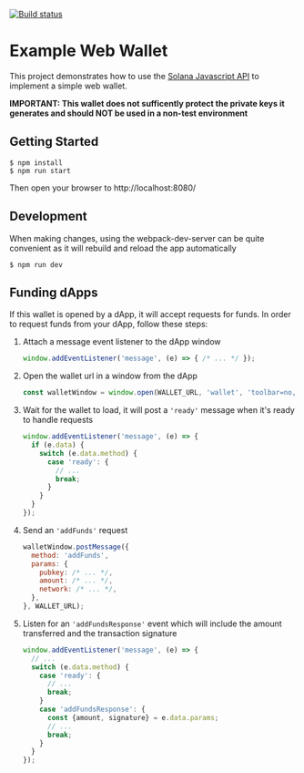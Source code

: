 [![Build status][travis-image]][travis-url]

[travis-image]: https://api.travis-ci.org/solana-labs/example-webwallet.svg?branch=master
[travis-url]: https://travis-ci.org/solana-labs/example-webwallet

# Example Web Wallet

This project demonstrates how to use the [Solana Javascript API](https://github.com/solana-labs/solana-web3.js)
to implement a simple web wallet.

**IMPORTANT: This wallet does not sufficently protect the private keys it
generates and should NOT be used in a non-test environment**

## Getting Started

```
$ npm install
$ npm run start
```

Then open your browser to http://localhost:8080/

## Development

When making changes, using the webpack-dev-server can be quite convenient as it
will rebuild and reload the app automatically

```
$ npm run dev
```

## Funding dApps

If this wallet is opened by a dApp, it will accept requests for funds. In order to
request funds from your dApp, follow these steps:

1. Attach a message event listener to the dApp window
    ```js
    window.addEventListener('message', (e) => { /* ... */ });
    ```
1. Open the wallet url in a window from the dApp
    ```js
    const walletWindow = window.open(WALLET_URL, 'wallet', 'toolbar=no, location=no, status=no, menubar=no, scrollbars=yes, resizable=yes, width=500, height=600');
    ```
1. Wait for the wallet to load, it will post a `'ready'` message when it's ready to handle requests
    ```js
    window.addEventListener('message', (e) => {
      if (e.data) {
        switch (e.data.method) {
          case 'ready': {
            // ...
            break;
          }
        }
      }
    });
    ```
1. Send an `'addFunds'` request
    ```js
    walletWindow.postMessage({
      method: 'addFunds',
      params: {
        pubkey: /* ... */,
        amount: /* ... */,
        network: /* ... */,
      },
    }, WALLET_URL);
    ```
1. Listen for an `'addFundsResponse'` event which will include the amount transferred and the transaction signature
    ```js
    window.addEventListener('message', (e) => {
      // ...
      switch (e.data.method) {
        case 'ready': {
          // ...
          break;
        }
        case 'addFundsResponse': {
          const {amount, signature} = e.data.params;
          // ...
          break;
        }
      }
    });
    ```
